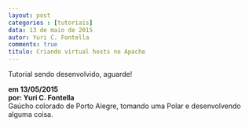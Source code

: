 ```yaml
---
layout: post
categories : [tutoriais]
data: 13 de maio de 2015
autor: Yuri C. Fontella
comments: true
titulo: Criando virtual hosts no Apache
---
```


<p>Tutorial sendo desenvolvido, aguarde!</p>

<div class="info-post">
<b>em 13/05/2015 <br/>
por:  Yuri C. Fontella </b><br/>
<div class="image-author-yuri"></div>
<div class="author-description-yuri">
	Gaúcho colorado de Porto Alegre, tomando uma Polar e desenvolvendo alguma coisa.
</div>
</div>

